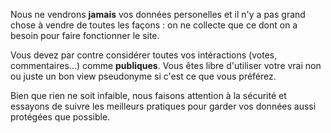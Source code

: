 Nous ne vendrons **jamais** vos données personelles et il n'y a pas grand chose à vendre de
toutes les façons : on ne collecte que ce dont on a besoin pour faire fonctionner le site.

Vous devez par contre considérer toutes vos intéractions (votes, commentaires...)
comme **publiques**. Vous êtes libre d'utiliser votre vrai non ou juste un bon view
pseudonyme si c'est ce que vous préférez.

Bien que rien ne soit infaible, nous faisons attention à la sécurité et essayons de suivre les
meilleurs pratiques pour garder vos données aussi protégées que possible.